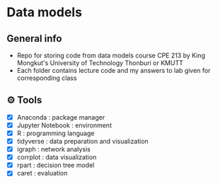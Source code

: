 # Data models

## General info
- Repo for storing code from data models course CPE 213 by King Mongkut's University of Technology Thonburi 
or KMUTT
- Each folder contains lecture code and my answers to lab given for corresponding class
 
## :gear: Tools
- [x] Anaconda : package manager
- [x] Jupyter Notebook : environment
- [x] R : programming language
- [x] tidyverse : data preparation and visualization
- [x] igraph : network analysis
- [x] corrplot : data visualization
- [x] rpart : decision tree model
- [x] caret : evaluation
